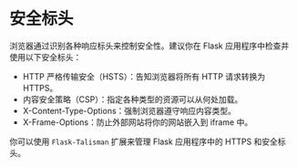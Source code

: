 # 安全标头

浏览器通过识别各种响应标头来控制安全性。建议你在 Flask 应用程序中检查并使用以下安全标头：

- HTTP 严格传输安全（HSTS）：告知浏览器将所有 HTTP 请求转换为 HTTPS。
- 内容安全策略（CSP）：指定各种类型的资源可以从何处加载。
- X-Content-Type-Options：强制浏览器遵守响应内容类型。
- X-Frame-Options：防止外部网站将你的网站嵌入到 iframe 中。

你可以使用 `Flask-Talisman` 扩展来管理 Flask 应用程序中的 HTTPS 和安全标头。
